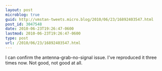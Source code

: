 ```yaml
---
layout: post
microblog: true
guid: http://vmstan-tweets.micro.blog/2010/06/23/16892403547.html
post_id: 3047548
date: 2010-06-23T19:26:47-0600
lastmod: 2010-06-23T19:26:47-0600
type: post
url: /2010/06/23/16892403547.html
---
```

I can confirm the antenna-grab-no-signal issue. I've reproduced it three times now. Not good, not good at all.
